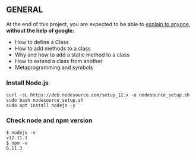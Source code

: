 ## GENERAL

At the end of this project, you are expected to be able to [explain to anyone](https://fs.blog/feynman-learning-technique/), **without the help of google:**

- How to define a Class
- How to add methods to a class
- Why and how to add a static method to a class
- How to extend a class from another
- Metaprogramming and symbols

### Install Node.js
```
curl -sL https://deb.nodesource.com/setup_12.x -o nodesource_setup.sh
sudo bash nodesource_setup.sh
sudo apt install nodejs -y
```

### Check node and npm version
```
$ nodejs -v
v12.11.1
$ npm -v
6.11.3
```
